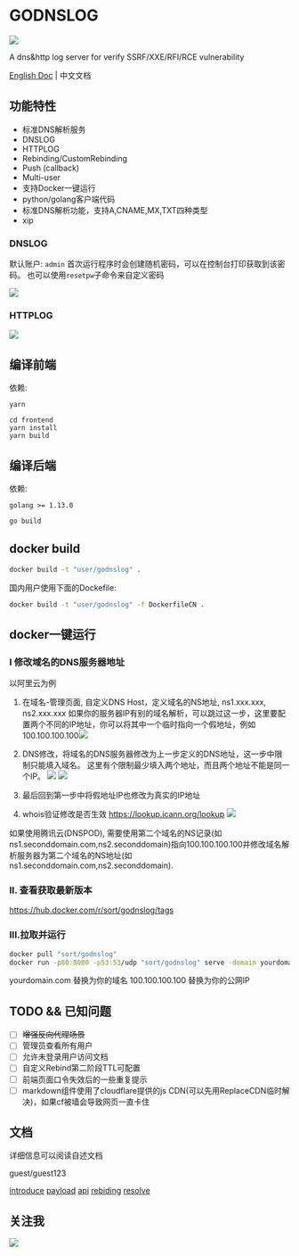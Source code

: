 # GODNSLOG

![](https://z3.ax1x.com/2021/08/10/fGd4IJ.png)

A dns&amp;http log server for verify SSRF/XXE/RFI/RCE vulnerability 

[English Doc](https://github.com/chennqqi/godnslog) | 中文文档

## 功能特性

- 标准DNS解析服务
- DNSLOG
- HTTPLOG
- Rebinding/CustomRebinding
- Push (callback)
- Multi-user
- 支持Docker一键运行
- python/golang客户端代码
- 标准DNS解析功能，支持A,CNAME,MX,TXT四种类型
- xip

### DNSLOG

默认账户: `admin`
首次运行程序时会创建随机密码，可以在控制台打印获取到该密码。
也可以使用`resetpw`子命令来自定义密码

![](https://s1.ax1x.com/2020/08/31/dXPba4.png)


### HTTPLOG
![](https://s1.ax1x.com/2020/08/31/dXiiIH.png)

## 编译前端

依赖: 

`yarn`

```
cd frontend
yarn install
yarn build
```
	
## 编译后端

依赖: 

`golang >= 1.13.0`

```bash
go build
```

## docker build

```bash
docker build -t "user/godnslog" .
```

国内用户使用下面的Dockefile:

```bash
docker build -t "user/godnslog" -f DockerfileCN .
```

## docker一键运行

### I 修改域名的DNS服务器地址

以阿里云为例

1. 在域名-管理页面, 自定义DNS Host，定义域名的NS地址, ns1.xxx.xxx, ns2.xxx.xxx
如果你的服务器IP有别的域名解析，可以跳过这一步，这里要配置两个不同的IP地址，你可以将其中一个临时指向一个假地址，例如100.100.100.100![](https://s1.ax1x.com/2020/09/04/wFiaM8.png)


2. DNS修改，将域名的DNS服务器修改为上一步定义的DNS地址，这一步中限制只能填入域名。
这里有个限制最少填入两个地址，而且两个地址不能是同一个IP。 
![](https://s1.ax1x.com/2020/09/04/wFitRP.png)
![](https://s1.ax1x.com/2020/09/04/wFiJPI.png)

3. 最后回到第一步中将假地址IP也修改为真实的IP地址

4. whois验证修改是否生效
<https://lookup.icann.org/lookup>
![](https://s1.ax1x.com/2020/09/04/wFk04s.png)

如果使用腾讯云(DNSPOD), 需要使用第二个域名的NS记录(如ns1.seconddomain.com,ns2.seconddomain)指向100.100.100.100并修改域名解析服务器为第二个域名的NS地址(如ns1.seconddomain.com,ns2.seconddomain).

### II. 查看获取最新版本
https://hub.docker.com/r/sort/godnslog/tags

### III.拉取并运行

```bash
docker pull "sort/godnslog"
docker run -p80:8080 -p53:53/udp "sort/godnslog" serve -domain yourdomain.com -4 100.100.100.100
```

yourdomain.com 替换为你的域名
100.100.100.100 替换为你的公网IP


## TODO && 已知问题

- [ ] ~~增强反向代理场景~~
- [ ] 管理员查看所有用户
- [ ] 允许未登录用户访问文档
- [ ] 自定义Rebind第二阶段TTL可配置
- [ ] 前端页面口令失效后的一些重复提示
- [ ] markdown组件使用了cloudflare提供的js CDN(可以先用ReplaceCDN临时解决)，如果cf被墙会导致网页一直卡住

## 文档

详细信息可以阅读自述文档

guest/guest123

[introduce](https://www.godnslog.com/document/introduce)
[payload](https://www.godnslog.com/document/payload)
[api](https://www.godnslog.com/document/api)
[rebiding](https://www.godnslog.com/document/rebinding)
[resolve](https://www.godnslog.com/document/resolve)

## 关注我

![](https://open.weixin.qq.com/qr/code?username=gh_4a48daaf398b)